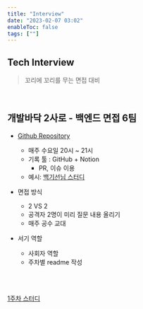 ```yaml
---
title: "Interview"
date: "2023-02-07 03:02"
enableToc: false
tags: [""]
---
```

## Tech Interview

> 꼬리에 꼬리를 무는 면접 대비

<br>

## 개발바닥 2사로 - 백엔드 면접 6팀 

- <a href='https://github.com/Shin-Jae-Yoon/Rebellion-Of-Interviewees' target='_blank'>Github Repository</a>
	- 매주 수요일 20시 ~ 21시
	-  기록 툴 : GitHub + Notion
		-  PR, 이슈 이용
	-   예시: <a href='https://github.com/whiteship/live-study/issues?q=is%3Aissue+is%3Aclosed' target='_blank'>백기선님 스터디</a>

-   면접 방식
	-   2 VS 2
	-   공격자 2명이 미리 질문 내용 올리기
	-   매주 공수 교대

-   서기 역할
	-   사회자 역할
	-   주차별 readme 작성

<br><br>

[1주차 스터디](notes/Interview/dog-week01)